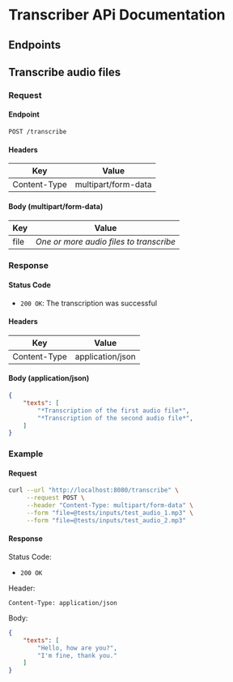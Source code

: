 # Transcriber APi Documentation

## Endpoints

## Transcribe audio files

### Request

#### Endpoint

```http
POST /transcribe
```

#### Headers

| Key | Value |
|-|-|
| Content-Type | multipart/form-data |

#### Body (multipart/form-data)

| Key | Value |
|-|-|
| file | *One or more audio files to transcribe* |

### Response

#### Status Code

- `200 OK`: The transcription was successful

#### Headers

| Key | Value |
|-|-|
| Content-Type | application/json |

#### Body (application/json)

```json
{
    "texts": [
        "*Transcription of the first audio file*",
        "*Transcription of the second audio file*",
    ]
}
```

### Example

#### Request

```bash
curl --url "http://localhost:8080/transcribe" \
     --request POST \
     --header "Content-Type: multipart/form-data" \
     --form "file=@tests/inputs/test_audio_1.mp3" \
     --form "file=@tests/inputs/test_audio_2.mp3"
```

#### Response

Status Code:
- `200 OK`

Header:

```http
Content-Type: application/json
```

Body:

```json
{
    "texts": [
        "Hello, how are you?",
        "I'm fine, thank you."
    ]
}
```
